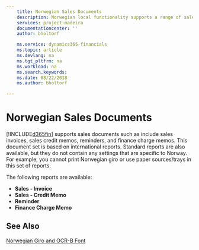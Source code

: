 ```yaml
---
    title: Norwegian Sales Documents
    description: Norwegian local functionality supports a range of sales documents and reports.
    services: project-madeira 
    documentationcenter: ''
    author: bholtorf

    ms.service: dynamics365-financials
    ms.topic: article
    ms.devlang: na
    ms.tgt_pltfrm: na
    ms.workload: na
    ms.search.keywords:
    ms.date: 08/22/2018
    ms.author: bholtorf

---
```

# Norwegian Sales Documents
[!INCLUDE[d365fin](../../includes/d365fin_md.md)] supports sales documents such as include sales invoices, sales credit memos, reminders, and finance charge memos. This document set is based on international reports. Standard reports are also available, but they do not contain any settings that are specific to Norway. For example, you cannot print Norwegian giro or use paper sources/trays in this set of reports.  

The following reports are available:  

- **Sales - Invoice**  
- **Sales - Credit Memo**  
- **Reminder**  
- **Finance Charge Memo**  

## See Also  
[Norwegian Giro and OCR-B Font](norwegian-giro-and-ocr-b-font.md)   
